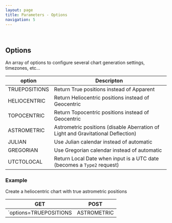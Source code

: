 ```yaml
---
layout: page
title: Parameters - Options
navigation: 5
---
```


<style>
	.inner a {
		color: royalblue;
		font-weight: bold;
	}
	.inner code {
		font-size: 100%;
	}
	.navigation li {
		padding: 5px;
	}
	@media (min-width: 745px) {
		.sidebar {
			width: 30%;
		}
	}
</style>

<br>

## Options

An array of options to configure several chart generation settings, timezones, etc...

| option | Descripton |
|---|---|
| TRUEPOSITIONS | Return True positions instead of Apparent |
| HELIOCENTRIC | Return Heliocentric positions instead of Geocentric |
| TOPOCENTRIC | Return Topocentric positions instead of Geocentric |
| ASTROMETRIC | Astrometric positions (disable Aberration of Light and Gravitational Deflection) |
| JULIAN | Use Julian calendar instead of automatic |
| GREGORIAN | Use Gregorian calendar instead of automatic |
| UTCTOLOCAL | Return Local Date when input is a UTC date (becomes a `Type2` request) |

### Example

Create a heliocentric chart with true astrometric positions

| GET | POST |
|---|---|
|`options=TRUEPOSITIONS|ASTROMETRIC|HELIOCENTRIC`|`options:["TRUEPOSITIONS","ASTROMETRIC","HELIOCENTRIC"]`|

<br><br><br>
